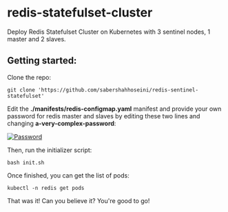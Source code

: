 # redis-statefulset-cluster
Deploy Redis Statefulset Cluster on Kubernetes with 3 sentinel nodes, 1 master and 2 slaves.

## Getting started:

Clone the repo:

`git clone 'https://github.com/sabershahhoseini/redis-sentinel-statefulset'`

Edit the **./manifests/redis-configmap.yaml** manifest and provide your own password for redis master and slaves by editing these two lines and changing **a-very-complex-password**:


[![Password](https://i.imgur.com/locKsUZ.png "Password")](https://i.imgur.com/locKsUZ.png "Password")

 
Then, run the initializer script:

`bash init.sh`

Once finished, you can get the list of pods:

`kubectl -n redis get pods`

That was it! Can you believe it? You're good to go!
